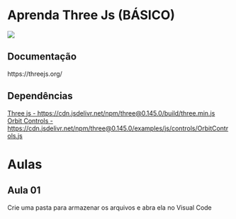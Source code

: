 <h1>Aprenda Three Js (BÁSICO)</h1>

<img src="https://miro.medium.com/max/724/1*6s_Dkfeldg35ySmAp0tPkQ.png">

<h2>Documentação</h2>
https://threejs.org/

<h2>Dependências</h2>
<a href="https://cdn.jsdelivr.net/npm/three@0.145.0/build/three.min.js">Three js - 
  https://cdn.jsdelivr.net/npm/three@0.145.0/build/three.min.js</a><br>
<a href="https://cdn.jsdelivr.net/npm/three@0.145.0/examples/js/controls/OrbitControls.js">Orbit Controls - https://cdn.jsdelivr.net/npm/three@0.145.0/examples/js/controls/OrbitControls.js</a>

<h1>Aulas</h1>

<h2>Aula 01</h2>
<p>Crie uma pasta para armazenar os arquivos e abra ela no Visual Code</p>
<code>
  <script src="https://cdn.jsdelivr.net/npm/three@0.145.0/build/three.min.js"></script>
        <script src="https://cdn.jsdelivr.net/npm/three@0.145.0/examples/js/controls/OrbitControls.js"></script>
        <script src="js/config/config_01.js"></script>
        <script src="js/cenarios/cena_01.js"></script>
        
</code>
